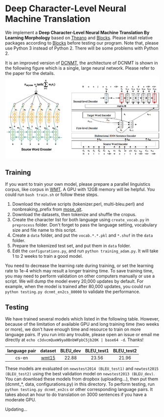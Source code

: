 Deep Character-Level Neural Machine Translation
============
We implement a **Deep Character-Level Neural Machine Translation By Learning Morphology** based on [Theano](https://github.com/Theano/Theano) and [Blocks](https://github.com/mila-udem/blocks). Please intall relative packages according to [Blocks](http://blocks.readthedocs.io/en/latest/setup.html) before testing our program. Note that, please use Python 3 instead of Python 2. There will be some problems with Python 2. 

It is an improved version of [DCNMT](https://github.com/swordyork/dcnmt/tree/old-version), the architecture of DCNMT is shown in the following figure which is a single, large neural network. Please refer to the paper for the details.
![DCNMT](/dcnmt.png?raw=true "The architecture of DCNMT")


Training
-----------------------
If you want to train your own model, please prepare a parallel linguistics corpus, like corpus in [WMT](http://www.statmt.org/wmt15/translation-task.html). A GPU with 12GB memory will be helpful. You could run `bash train.sh` or follow these steps.
 1. Download the relative scripts (tokenizer.perl, multi-bleu.perl) and nonbreaking_prefix from [mose_git](https://raw.githubusercontent.com/moses-smt/mosesdecoder/master/scripts).
 2. Download the datasets, then tokenize and shuffle the cropus.
 3. Create the character list for both language using `create_vocab.py` in `preprocess` folder. Don't forget to pass the language setting, vocabulary size and file name to this script.
 4. Create a `data` folder, and put the `vocab.*.*.pkl` and `*.shuf` in the `data` folder.
 5. Prepare the tokenized test set, and put them in `data` folder.
 6. Edit the `configurations.py`, and run `python training_adam.py`. It will take 1 to 2 weeks to train a good model.

You need to decrease the learning rate during training, or set the learning rate to 1e-4 which may result a longer training time. To save training time, you may need to perform validation on other computers manually or use a script. We will dump the model every 20,000 updates by default. For example, when the model is trained after 80,000 updates, you could run `python testing.py dcnmt_en2cs_80000` to validate the performance.


Testing
-----------------------
We have trained several models which listed in the following table. However, because of the limitation of available GPU and long training time (two weeks or more), we don't have enough time and resource to train on more language pairs. If you run into any trouble, please open an issue or email me directly at `echo c3dvcmQueW9ya0BnbWFpbC5jb20K | base64 -d`. Thanks!

| language pair | dataset | BLEU_dev | BLEU_test1 | BLEU_test2 |
|:--------:|:--------:|:--------:|:--------:|:--------:|
| cs-en | [wmt15](http://www.statmt.org/wmt15/translation-task.html) | 22.88 | 23.56 | 21.96 |

These models are evaluated on `newstest2014 (BLEU_test1)` and `newtest2015 (BLEU_test2)` using the best validation model on `newstest2013 (BLEU_dev)`. You can download these models from dropbox (uploading...), then put them (dcnmt_\*, data, configurations.py) in this directory. To perform testing, run `python testing.py dcnmt_en2cs` or other corresponding language pairs.  It takes about an hour to do translation on 3000 sentences if you have a moderate GPU.

Updating...
